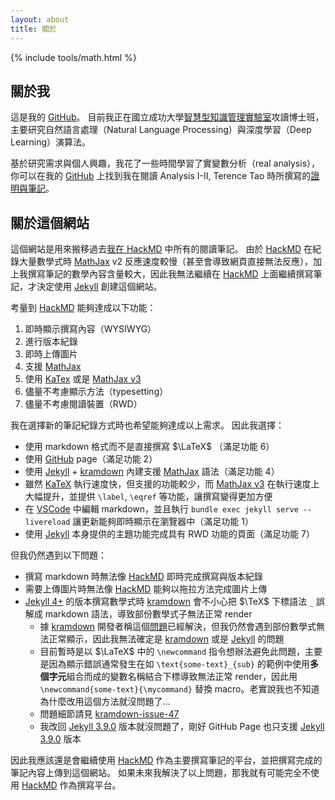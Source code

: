 ```yaml
---
layout: about
title: 關於
---
```


{% include tools/math.html %}

## 關於我

這是我的 [GitHub][my-GitHub]。
目前我正在國立成功大學[智慧型知識管理實驗室][IKMLab]攻讀博士班，主要研究自然語言處理（Natural Language Processing）與深度學習（Deep Learning）演算法。

基於研究需求與個人興趣，我花了一些時間學習了實變數分析（real analysis），你可以在我的 [GitHub][my-GitHub] 上找到我在閱讀 Analysis I-II, Terence Tao 時所撰寫的[證明與筆記][Analysis]。

## 關於這個網站

這個網站是用來搬移過去[我在 HackMD][my-HackMD] 中所有的閱讀筆記。
由於 [HackMD][HackMD] 在紀錄大量數學式時 [MathJax][MathJax] v2 反應速度較慢（甚至會導致網頁直接無法反應），加上我撰寫筆記的數學內容含量較大，因此我無法繼續在 [HackMD][HackMD] 上面繼續撰寫筆記，才決定使用 [Jekyll][Jekyll] 創建這個網站。

考量到 [HackMD][HackMD] 能夠達成以下功能：

1. 即時顯示撰寫內容（WYSIWYG）
2. 進行版本紀錄
3. 即時上傳圖片
4. 支援 [MathJax][MathJax]
5. 使用 [KaTex][KaTex] 或是 [MathJax v3][MathJax]
6. 儘量不考慮顯示方法（typesetting）
7. 儘量不考慮閱讀裝置（RWD）

我在選擇新的筆記紀錄方式時也希望能夠達成以上需求。
因此我選擇：

- 使用 markdown 格式而不是直接撰寫 $\LaTeX$ （滿足功能 6）
- 使用 [GitHub][GitHub] page（滿足功能 2）
- 使用 [Jekyll][Jekyll] + [kramdown][kramdown] 內建支援 [MathJax][MathJax] 語法（滿足功能 4）
- 雖然 [KaTeX][KaTeX] 執行速度快，但支援的功能較少，而 [MathJax v3][MathJax] 在執行速度上大幅提升，並提供 `\label`, `\eqref` 等功能，讓撰寫變得更加方便
- 在 [VSCode][VSCode] 中編輯 markdown，並且執行 `bundle exec jekyll serve --livereload` 讓更新能夠即時顯示在瀏覽器中（滿足功能 1）
- 使用 [Jekyll][Jekyll] 本身提供的主題功能完成具有 RWD 功能的頁面（滿足功能 7）

但我仍然遇到以下問題：

- 撰寫 markdown 時無法像 [HackMD][HackMD] 即時完成撰寫與版本紀錄
- 需要上傳圖片時無法像 [HackMD][HackMD] 能夠以拖拉方法完成圖片上傳
- [Jekyll 4+][Jekyll] 的版本撰寫數學式時 [kramdown][kramdown] 會不小心把 $\TeX$ 下標語法 `_` 誤解成 markdown 語法，導致部份數學式子無法正常 render
  - 據 [kramdown][kramdown] 開發者稱這個[問題][kramdown-issue-47]已經解決，但我仍然會遇到部份數學式無法正常顯示，因此我無法確定是 [kramdown][kramdown] 或是 [Jekyll][Jekyll] 的問題
  - 目前暫時是以 $\LaTeX$ 中的 `\newcommand` 指令想辦法避免此問題，主要是因為顯示錯誤通常發生在如 `\text{some-text}_{sub}` 的範例中使用**多個字元**組合而成的變數名稱結合下標導致無法正常 render，因此用 `\newcommand{some-text}{\mycommand}` 替換 macro。老實說我也不知道為什麼改用這個方法就沒問題了...
  - 問題細節請見 [kramdown-issue-47][kramdown-issue-47]
  - 我改回 [Jekyll 3.9.0][Jekyll] 版本就沒問題了，剛好 GitHub Page 也只支援 [Jekyll 3.9.0][Jekyll] 版本

因此我應該還是會繼續使用 [HackMD][HackMD] 作為主要撰寫筆記的平台，並把撰寫完成的筆記內容上傳到這個網站。
如果未來我解決了以上問題，那我就有可能完全不使用 [HackMD][HackMD] 作為撰寫平台。

[Analysis]: https://github.com/ProFatXuanAll/terence-tao-analysis
[GitHub]: https://github.com/
[HackMD]: https://hackmd.io/
[IKMLab]: https://ikmlab.csie.ncku.edu.tw/
[Jekyll]: https://jekyllrb.com/
[KaTeX]: https://katex.org/
[kramdown]: https://kramdown.gettalong.org/index.html
[kramdown-issue-47]: https://github.com/gettalong/kramdown/issues/47
[MathJax]: https://www.mathjax.org/
[my-HackMD]: https://hackmd.io/@profatxuanall
[my-GitHub]: https://github.com/ProFatXuanAll
[VSCode]: https://code.visualstudio.com/
